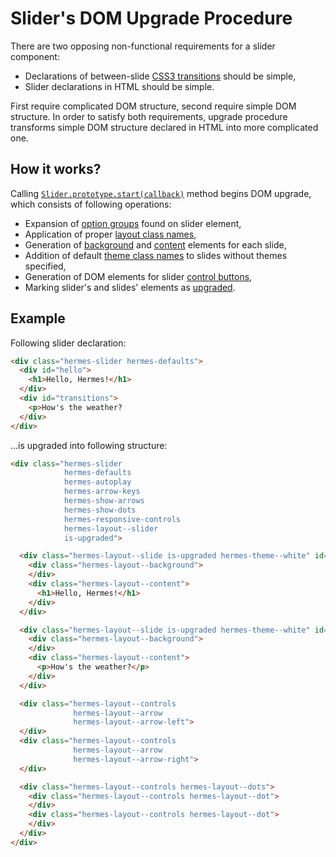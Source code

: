 <!--

   Copyright 2016 Maciej Chałapuk

   Licensed under the Apache License, Version 2.0 (the "License");
   you may not use this file except in compliance with the License.
   You may obtain a copy of the License at

       http://www.apache.org/licenses/LICENSE-2.0

   Unless required by applicable law or agreed to in writing, software
   distributed under the License is distributed on an "AS IS" BASIS,
   WITHOUT WARRANTIES OR CONDITIONS OF ANY KIND, either express or implied.
   See the License for the specific language governing permissions and
   limitations under the License.

-->

# Slider's DOM Upgrade Procedure

There are two opposing non-functional requirements for a slider component:
 * Declarations of between-slide [CSS3 transitions][transitions] should be simple,
 * Slider declarations in HTML should be simple.

[transitions]: https://www.w3.org/TR/css3-transitions/

First require complicated DOM structure, second require simple DOM structure.
In order to satisfy both requirements, upgrade procedure transforms simple DOM structure
declared in HTML into more complicated one.

## How it works?

Calling [`Slider.prototype.start(callback)`][slider-start] method begins
DOM upgrade, which consists of following operations:
 * Expansion of [option groups][option-classes] found on slider element,
 * Application of proper [layout class names][layout-classes],
 * Generation of [background][layout-background] and [content][layout-content]
   elements for each slide,
 * Addition of default [theme class names][theme-classes] to slides without themes specified, 
 * Generation of DOM elements for slider [control buttons][layout-controls],
 * Marking slider's and slides' elements as [upgraded][flag-upgraded].

[slider-start]: javascript-api.md#sliderprototypestartcallback
[option-classes]: class-names.md#option-class-names
[layout-classes]: class-names.md#layout-class-names
[theme-classes]: class-names.md#theme-class-names
[layout-background]: class-names.md#hermes-layout--background
[layout-content]: class-names.md#hermes-layout--content
[layout-controls]: class-names.md#hermes-layout--controls
[flag-upgraded]: class-names.md#is-upgraded

## Example

Following slider declaration:

```html
<div class="hermes-slider hermes-defaults">
  <div id="hello">
    <h1>Hello, Hermes!</h1>
  </div>
  <div id="transitions">
    <p>How's the weather?
  </div>
</div>
```

...is upgraded into following structure:


```html
<div class="hermes-slider
            hermes-defaults
            hermes-autoplay
            hermes-arrow-keys
            hermes-show-arrows
            hermes-show-dots
            hermes-responsive-controls
            hermes-layout--slider
            is-upgraded">

  <div class="hermes-layout--slide is-upgraded hermes-theme--white" id="hello">
    <div class="hermes-layout--background">
    </div>
    <div class="hermes-layout--content">
      <h1>Hello, Hermes!</h1>
    </div>
  </div>

  <div class="hermes-layout--slide is-upgraded hermes-theme--white" id="transitions">
    <div class="hermes-layout--background">
    </div>
    <div class="hermes-layout--content">
      <p>How's the weather?</p>
    </div>
  </div>

  <div class="hermes-layout--controls
              hermes-layout--arrow
              hermes-layout--arrow-left">
  </div>
  <div class="hermes-layout--controls
              hermes-layout--arrow
              hermes-layout--arrow-right">
  </div>

  <div class="hermes-layout--controls hermes-layout--dots">
    <div class="hermes-layout--controls hermes-layout--dot">
    </div>
    <div class="hermes-layout--controls hermes-layout--dot">
    </div>
  </div>
</div>
```

